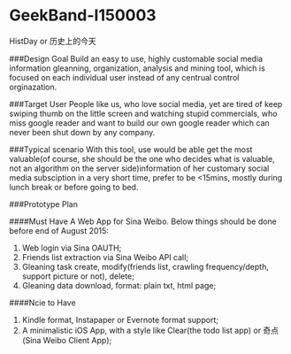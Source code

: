 # GeekBand-I150003

HistDay or 历史上的今天

###Design Goal
Build an easy to use, highly customable social media information gleanning, organization, analysis and mining tool, which is focused on each individual user instead of any centrual control orginazation.

###Target User
People like us, who love social media, yet are tired of keep swiping thumb on the little screen and watching stupid commercials, who miss google reader and want to build our own google reader which can never been shut down by any company.

###Typical scenario
With this tool, use would be able get the most valuable(of course, she should be the one who decides what is valuable, not an algorithm on the server side)information of her customary social media subsciption in a very short time, prefer to be <15mins, mostly during lunch break or before going to bed. 

###Prototype Plan

####Must Have
A Web App for Sina Weibo. Below things should be done before end of August 2015:
 1. Web login via Sina OAUTH;
 2. Friends list extraction via Sina Weibo API call;
 3. Gleaning task create, modify(friends list, crawling frequency/depth, support picture or not), delete;
 5. Gleaning data download, format: plain txt, html page;

####Ncie to Have
 1. Kindle format, Instapaper or Evernote format support;
 2. A minimalistic iOS App, with a style like Clear(the todo list app) or 奇点(Sina Weibo Client App);

